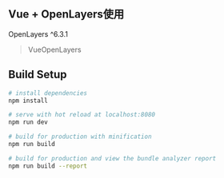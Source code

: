 ## Vue + OpenLayers使用

OpenLayers ^6.3.1

> VueOpenLayers

## Build Setup

``` bash
# install dependencies
npm install

# serve with hot reload at localhost:8080
npm run dev

# build for production with minification
npm run build

# build for production and view the bundle analyzer report
npm run build --report
```
# 
